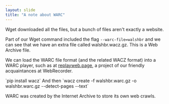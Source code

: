 ```yaml
---
layout: slide
title: "A note about WARC"
---
```


Wget downloaded all the files, but a bunch of files aren't exactly a website.

Part of our Wget command included the flag `--warc-file=walshbr` and we can see that we have an extra file called walshbr.wacz.gz. This is a Web Archive file.

We can load the WARC file format (and the related WACZ format) into a WARC player, such as at [replayweb.page](https://replayweb.page/), a project of our friendly acquaintances at WebRecorder. 

<aside markdown="1" class="notes">
`pip install wacz`
And then `wacz create -f walshbr.warc.gz -o walshbr.warc.gz --detect-pages --text`

WARC was created by the Internet Archive to store its own web crawls.
</aside>